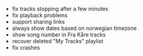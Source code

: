 - fix tracks stopping after a few minutes
- fix playback problems
- support sharing links
- always show dates based on norwegian timezone
- show song number in Fra Kåre tracks
- recover deleted "My Tracks" playlist
- fix crashes